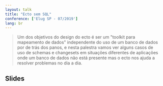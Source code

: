 ```yaml
---
layout: talk
title: "Ecto sem SQL"
conference: ['Elug SP - 07/2019']
lang: br
---
```


> Um dos objetivos do design do ecto é ser um "toolkit para mapeamento de dados" independente do uso de um banco de dados por de trás dos panos, e nesta palestra vamos ver alguns casos de uso de schemas e changesets em situações diferentes de aplicações onde um banco de dados não está presente mas o ecto nos ajuda a resolver problemas no dia a dia.

## Slides

<script async class="speakerdeck-embed" data-id="3a96ecdea4274f3e95ef6a4eb8bd54f0" data-ratio="1.77777777777778" src="//speakerdeck.com/assets/embed.js"></script>

